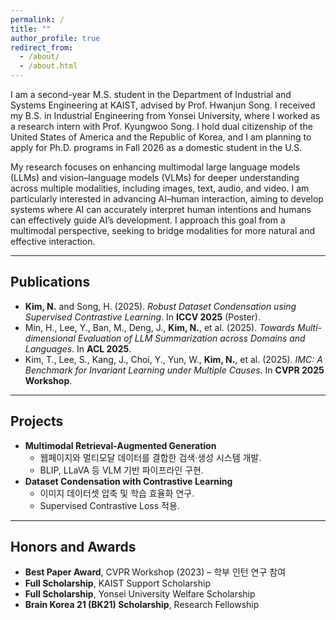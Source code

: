 ```yaml
---
permalink: /
title: ""
author_profile: true
redirect_from: 
  - /about/
  - /about.html
---
```


I am a second-year M.S. student in the Department of Industrial and Systems Engineering at KAIST, advised by Prof. Hwanjun Song. I received my B.S. in Industrial Engineering from Yonsei University, where I worked as a research intern with Prof. Kyungwoo Song. I hold dual citizenship of the United States of America and the Republic of Korea, and I am planning to apply for Ph.D. programs in Fall 2026 as a domestic student in the U.S.

My research focuses on enhancing multimodal large language models (LLMs) and vision–language models (VLMs) for deeper understanding across multiple modalities, including images, text, audio, and video. I am particularly interested in advancing AI–human interaction, aiming to develop systems where AI can accurately interpret human intentions and humans can effectively guide AI’s development. I approach this goal from a multimodal perspective, seeking to bridge modalities for more natural and effective interaction.

---

## Publications

- **Kim, N.** and Song, H. (2025). *Robust Dataset Condensation using Supervised Contrastive Learning*. In **ICCV 2025** (Poster).
- Min, H., Lee, Y., Ban, M., Deng, J., **Kim, N.**, et al. (2025). *Towards Multi-dimensional Evaluation of LLM Summarization across Domains and Languages*. In **ACL 2025**.
- Kim, T., Lee, S., Kang, J., Choi, Y., Yun, W., **Kim, N.**, et al. (2025). *IMC: A Benchmark for Invariant Learning under Multiple Causes*. In **CVPR 2025 Workshop**.

---

## Projects

- **Multimodal Retrieval-Augmented Generation**
  - 웹페이지와 멀티모달 데이터를 결합한 검색·생성 시스템 개발.
  - BLIP, LLaVA 등 VLM 기반 파이프라인 구현.
- **Dataset Condensation with Contrastive Learning**
  - 이미지 데이터셋 압축 및 학습 효율화 연구.
  - Supervised Contrastive Loss 적용.

---

## Honors and Awards

- **Best Paper Award**, CVPR Workshop (2023) – 학부 인턴 연구 참여
- **Full Scholarship**, KAIST Support Scholarship
- **Full Scholarship**, Yonsei University Welfare Scholarship
- **Brain Korea 21 (BK21) Scholarship**, Research Fellowship
